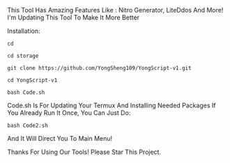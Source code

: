 This Tool Has Amazing Features Like :
Nitro Generator, LiteDdos And More!
I'm Updating This Tool To Make It More Better

Installation:

```
cd
```
```
cd storage
```
```
git clone https://github.com/YongSheng109/YongScript-v1.git
```
```
cd YongScript-v1
```
```
bash Code.sh
```

Code.sh Is For Updating Your Termux And Installing Needed Packages
If You Already Run It Once, You Can Just Do:
```
bash Code2.sh
```
And It Will Direct You To Main Menu!

Thanks For Using Our Tools! Please Star This Project.
